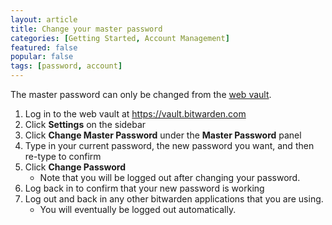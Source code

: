 ```yaml
---
layout: article
title: Change your master password
categories: [Getting Started, Account Management]
featured: false
popular: false
tags: [password, account]
---
```


The master password can only be changed from the [web vault](https://vault.bitwarden.com).

1. Log in to the web vault at <https://vault.bitwarden.com>
2. Click **Settings** on the sidebar 
3. Click **Change Master Password** under the **Master Password** panel
4. Type in your current password, the new password you want, and then re-type to confirm
5. Click **Change Password**
   - Note that you will be logged out after changing your password.
6. Log back in to confirm that your new password is working
7. Log out and back in any other bitwarden applications that you are using.
   - You will eventually be logged out automatically.
